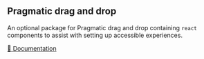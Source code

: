 ## Pragmatic drag and drop

An optional package for Pragmatic drag and drop containing `react` components to assist with setting up accessible experiences.

[📖 Documentation](https://atlassian.design/components/pragmatic-drag-and-drop/)
